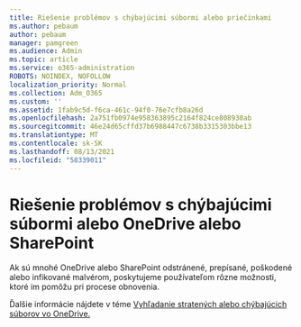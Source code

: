 ```yaml
---
title: Riešenie problémov s chýbajúcimi súbormi alebo priečinkami
ms.author: pebaum
author: pebaum
manager: pamgreen
ms.audience: Admin
ms.topic: article
ms.service: o365-administration
ROBOTS: NOINDEX, NOFOLLOW
localization_priority: Normal
ms.collection: Adm_O365
ms.custom: ''
ms.assetid: 1fab9c5d-f6ca-461c-94f0-76e7cfb8a26d
ms.openlocfilehash: 2a751fb0974e958363895c2164f824ce808930ab
ms.sourcegitcommit: 46e24d65cffd37b6988447c6738b3315303bbe13
ms.translationtype: MT
ms.contentlocale: sk-SK
ms.lasthandoff: 08/13/2021
ms.locfileid: "58339011"
---
```

# <a name="troubleshooting-missing-files-or-folders-in-onedrive-or-sharepoint"></a>Riešenie problémov s chýbajúcimi súbormi alebo OneDrive alebo SharePoint

Ak sú mnohé OneDrive alebo SharePoint odstránené, prepísané, poškodené alebo infikované malvérom, poskytujeme používateľom rôzne možnosti, ktoré im pomôžu pri procese obnovenia.

Ďalšie informácie nájdete v téme [Vyhľadanie stratených alebo chýbajúcich súborov vo OneDrive.](https://go.microsoft.com/fwlink/?linkid=2110768)